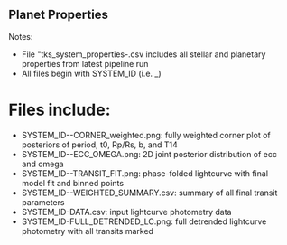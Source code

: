 ## Planet Properties
Notes: 
- File "tks_system_properties-<date>.csv includes all stellar and planetary properties from latest pipeline run
- All files begin with SYSTEM_ID (i.e. <TOI>_<TIC>)

# Files include:
- SYSTEM_ID-<TOI ID>-CORNER_weighted.png: fully weighted corner plot of posteriors of period, t0, Rp/Rs, b, and T14
- SYSTEM_ID-<TOI ID>-ECC_OMEGA.png: 2D joint posterior distribution of ecc and omega
- SYSTEM_ID-<TOI ID>-TRANSIT_FIT.png: phase-folded lightcurve with final model fit and binned points
- SYSTEM_ID-<TOI ID>-WEIGHTED_SUMMARY.csv: summary of all final transit parameters
- SYSTEM_ID-DATA.csv: input lightcurve photometry data
- SYSTEM_ID-FULL_DETRENDED_LC.png: full detrended lightcurve photometry with all transits marked
